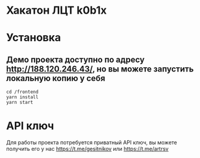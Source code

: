 # Хакатон ЛЦТ k0b1x

# Установка
## Демо проекта доступно по адресу http://188.120.246.43/, но вы можете запустить локальную копию у себя
    cd /frontend
    yarn install
    yarn start

# API ключ
Для работы проекта потребуется приватный API ключ, вы можете получить его у нас https://t.me/gesitnikov или https://t.me/artrsv
